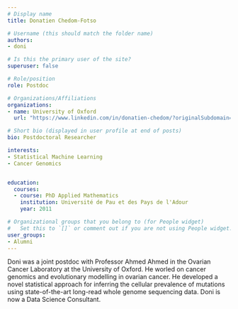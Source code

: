 ```yaml
---
# Display name
title: Donatien Chedom-Fotso

# Username (this should match the folder name)
authors:
- doni

# Is this the primary user of the site?
superuser: false

# Role/position
role: Postdoc

# Organizations/Affiliations
organizations:
- name: University of Oxford
  url: "https://www.linkedin.com/in/donatien-chedom/?originalSubdomain=uk"

# Short bio (displayed in user profile at end of posts)
bio: Postdoctoral Researcher

interests:
- Statistical Machine Learning
- Cancer Genomics


education:
  courses:
  - course: PhD Applied Mathematics
    institution: Université de Pau et des Pays de l'Adour
    year: 2011

# Organizational groups that you belong to (for People widget)
#   Set this to `[]` or comment out if you are not using People widget.
user_groups:
- Alumni
---
```

Doni was a joint postdoc with Professor Ahmed Ahmed in the Ovarian Cancer Laboratory at the University of Oxford. He worled on cancer genomics and evolutionary modelling in ovarian cancer. He developed a novel statistical approach for inferring the cellular prevalence of mutations using state-of-the-art long-read whole genome sequencing data. Doni is now a Data Science Consultant.

